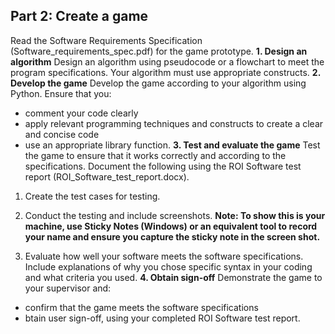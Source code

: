 ## Part 2: Create a game
 Read the Software Requirements Specification (Software\_requirements\_spec.pdf) for the game prototype. **1. Design an algorithm** Design an algorithm using pseudocode or a flowchart to meet the program specifications. Your algorithm must use appropriate constructs. **2. Develop the game** Develop the game according to your algorithm using Python. Ensure that you:
- comment your code clearly
- apply relevant programming techniques and constructs to create a clear and concise code
- use an appropriate library function.
**3. Test and evaluate the game** Test the game to ensure that it works correctly and according to the specifications. Document the following using the ROI Software test report (ROI\_Software\_test\_report.docx).
1. Create the test cases for testing.

1. Conduct the testing and include screenshots. **Note: To show this is your machine, use Sticky Notes (Windows) or an equivalent tool to record your name and ensure you capture the sticky note in the screen shot.**

1. Evaluate how well your software meets the software specifications. Include explanations of why you chose specific syntax in your coding and what criteria you used.
**4. Obtain sign-off** Demonstrate the game to your supervisor and:
- confirm that the game meets the software specifications
- btain user sign-off, using your completed ROI Software test report.
